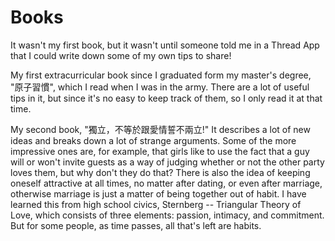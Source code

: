 # Books
It wasn't my first book, but it wasn't until someone told me in a Thread App that I could write down some of my own tips to share!

My first extracurricular book since I graduated form my master's degree, "原子習慣", which I read when I was in the army. There are a lot of useful tips in it, but since it's no easy to keep track of them, so I only read it at that time.

My second book, "獨立，不等於跟愛情誓不兩立!" It describes a lot of new ideas and breaks down a lot of strange arguments. Some of the more impressive ones are, for example, that girls like to use the fact that a guy will or won't invite guests as a way of judging whether or not the other party loves them, but why don't they do that? There is also the idea of keeping oneself attractive at all times, no matter after dating, or even after marriage, otherwise marriage is just a matter of being together out of habit. I have learned this from high school civics, Sternberg -- Triangular Theory of Love, which consists of three elements: passion, intimacy, and commitment. But for some people, as time passes, all that's left are habits.